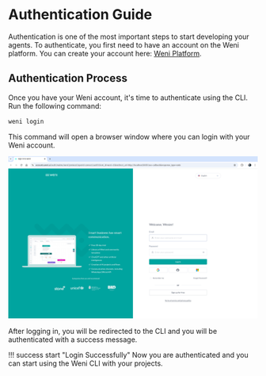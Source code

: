 # Authentication Guide

Authentication is one of the most important steps to start developing your agents. To authenticate, you first need to have an account on the Weni platform. You can create your account here: [Weni Platform](https://weni.ai/).

## Authentication Process

Once you have your Weni account, it's time to authenticate using the CLI. Run the following command:

```bash
weni login
```

This command will open a browser window where you can login with your Weni account.

![Login Page](../assets/authentication-page.png)

After logging in, you will be redirected to the CLI and you will be authenticated with a success message.

!!! success start "Login Successfully"
    Now you are authenticated and you can start using the Weni CLI with your projects.
